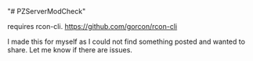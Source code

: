 "# PZServerModCheck" 

requires rcon-cli.
https://github.com/gorcon/rcon-cli


I made this for myself as I could not find something posted and wanted to share.   Let me know if there are issues.  

